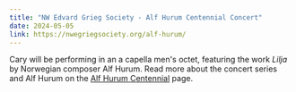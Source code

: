 ```yaml
---
title: "NW Edvard Grieg Society - Alf Hurum Centennial Concert"
date: 2024-05-05
link: https://nwegriegsociety.org/alf-hurum/
---
```


Cary will be performing in an a capella men's octet, featuring the work *Lilja* by Norwegian composer Alf Hurum. Read more about the concert series and Alf Hurum on the [Alf Hurum Centennial](https://nwegriegsociety.org/alf-hurum/) page.

